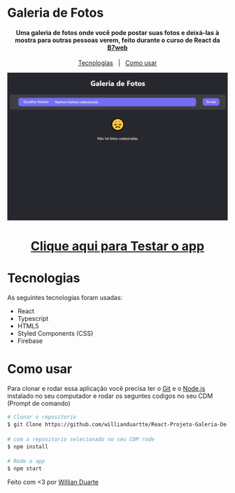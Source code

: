 # Galeria de Fotos

<h4 align='center'>Uma galeria de fotos onde você pode postar suas fotos e deixá-las à mostra para outras pessoas verem, feito durante o curso de React da <a href="https://b7web.com.br/fullstack/?ref=I24108426I&gclid=CjwKCAjw7cGUBhA9EiwArBAvog9V2u1XVk1CgL7W_bHZl67ys9p6bTy_bw-kusqWhM6TWdrs7HrMuBoCVkkQAvD_BwE" target="_blank" >B7web</a></h4>

<p align='center'>
    <a href="#tecnologias">Tecnologias</a>&nbsp;&nbsp;&nbsp;|&nbsp;&nbsp;
    <a href="#como-usar">Como usar</a>
</p>

<img src="./Galeria de Fotos.gif">

<h1 align='center'>
    <a href="https://react-projeto-galeria-de-fotos.vercel.app/s">Clique aqui para Testar o app</a>
</h1>

# Tecnologias

As seguintes tecnologias foram usadas:

- React
- Typescript
- HTML5
- Styled Components (CSS)
- Firebase

# Como usar

Para clonar e rodar essa aplicação você precisa ter o [Git](https://git-scm.com/) e o [Node.js](https://nodejs.org/en/) instalado no seu computador e rodar os seguntes codigos no seu CDM (Prompt de comando)

```bash
# Clonar o repositorio
$ git Clone https://github.com/willianduartte/React-Projeto-Galeria-De-Fotos

# com o repositorio selecionado no seu CDM rode
$ npm install

# Rode o app
$ npm start
```

Feito com <3 por [Willian Duarte](https://www.linkedin.com/in/willian-duarte-de-souza-4321a6230/)
